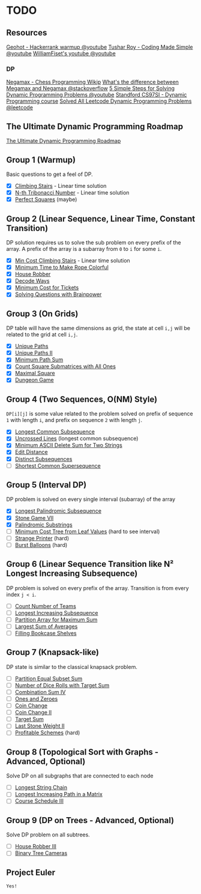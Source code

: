 # TODO

## Resources

[Geohot - Hackerrank warmup @youtube](https://www.youtube.com/watch?v=Q8nhQSp__3s)
[Tushar Roy - Coding Made Simple @youtube](https://www.youtube.com/@tusharroy2525)
[WilliamFiset's youtube @youtube](https://www.youtube.com/@WilliamFiset-videos)

### DP

[Negamax - Chess Programming Wikip](<https://www.chessprogramming.org/Negamax#:~:text=a%20common%20way%20of%20implementing,min(%2Da%2C%20%2Db)>)
[What's the difference between Megamax and Negamax @stackoverflow](https://stackoverflow.com/questions/65750233/what-is-the-difference-between-minimax-and-negamax)
[5 Simple Steps for Solving Dynamic Programming Problems @youtube](https://www.youtube.com/watch?v=aPQY__2H3tE)
[Standford CS97SI - Dynamic Programming course](https://web.stanford.edu/class/cs97si/04-dynamic-programming.pdf)
[Solved All Leetcode Dynamic Programming Problems @leetcode](https://leetcode.com/discuss/post/1000929/solved-all-dynamic-programming-dp-proble-8m82/)

## The Ultimate Dynamic Programming Roadmap

[The Ultimate Dynamic Programming Roadmap](https://www.reddit.com/r/leetcode/comments/14o10jd/the_ultimate_dynamic_programming_roadmap/)

## Group 1 (Warmup)

Basic questions to get a feel of DP.

- [x] [Climbing Stairs](https://leetcode.com/problems/climbing-stairs/) - Linear time solution
- [x] [N-th Tribonacci Number](https://leetcode.com/problems/n-th-tribonacci-number/) - Linear time solution
- [x] [Perfect Squares](https://leetcode.com/problems/perfect-squares/) (maybe)

## Group 2 (Linear Sequence, Linear Time, Constant Transition)

DP solution requires us to solve the sub problem on every prefix of the array. A prefix of the array is a subarray from `0` to `i` for some `i`.

- [x] [Min Cost Climbing Stairs](https://leetcode.com/problems/min-cost-climbing-stairs/) - Linear time solution
- [x] [Minimum Time to Make Rope Colorful](https://leetcode.com/problems/minimum-time-to-make-rope-colorful/)
- [x] [House Robber](https://leetcode.com/problems/house-robber/)
- [x] [Decode Ways](https://leetcode.com/problems/decode-ways/)
- [x] [Minimum Cost for Tickets](https://leetcode.com/problems/minimum-cost-for-tickets/)
- [x] [Solving Questions with Brainpower](https://leetcode.com/problems/solving-questions-with-brainpower/)

## Group 3 (On Grids)

DP table will have the same dimensions as grid, the state at cell `i,j` will be related to the grid at cell `i,j`.

- [x] [Unique Paths](https://leetcode.com/problems/unique-paths/)
- [x] [Unique Paths II](https://leetcode.com/problems/unique-paths-ii/)
- [x] [Minimum Path Sum](https://leetcode.com/problems/minimum-path-sum/)
- [x] [Count Square Submatrices with All Ones](https://leetcode.com/problems/count-square-submatrices-with-all-ones/)
- [x] [Maximal Square](https://leetcode.com/problems/maximal-square/)
- [x] [Dungeon Game](https://leetcode.com/problems/dungeon-game/)

## Group 4 (Two Sequences, O(NM) Style)

`DP[i][j]` is some value related to the problem solved on prefix of sequence `1` with length `i`, and prefix on sequence `2` with length `j`.

- [x] [Longest Common Subsequence](https://leetcode.com/problems/longest-common-subsequence/)
- [x] [Uncrossed Lines](https://leetcode.com/problems/uncrossed-lines/) (longest common subsequence)
- [x] [Minimum ASCII Delete Sum for Two Strings](https://leetcode.com/problems/minimum-ascii-delete-sum-for-two-strings/)
- [x] [Edit Distance](https://leetcode.com/problems/edit-distance/)
- [x] [Distinct Subsequences](https://leetcode.com/problems/distinct-subsequences/)
- [ ] [Shortest Common Supersequence](https://leetcode.com/problems/shortest-common-supersequence/)

## Group 5 (Interval DP)

DP problem is solved on every single interval (subarray) of the array

- [x] [Longest Palindromic Subsequence](https://leetcode.com/problems/longest-palindromic-subsequence/)
- [x] [Stone Game VII](https://leetcode.com/problems/stone-game-vii/)
- [x] [Palindromic Substrings](https://leetcode.com/problems/palindromic-substrings/)
- [ ] [Minimum Cost Tree from Leaf Values](https://leetcode.com/problems/minimum-cost-tree-from-leaf-values/) (hard to see interval)
- [ ] [Strange Printer](https://leetcode.com/problems/strange-printer/) (hard)
- [ ] [Burst Balloons](https://leetcode.com/problems/burst-balloons/) (hard)

## Group 6 (Linear Sequence Transition like N² Longest Increasing Subsequence)

DP problem is solved on every prefix of the array. Transition is from every index `j < i`.

- [ ] [Count Number of Teams](https://leetcode.com/problems/count-number-of-teams/)
- [ ] [Longest Increasing Subsequence](https://leetcode.com/problems/longest-increasing-subsequence/)
- [ ] [Partition Array for Maximum Sum](https://leetcode.com/problems/partition-array-for-maximum-sum/)
- [ ] [Largest Sum of Averages](https://leetcode.com/problems/largest-sum-of-averages/)
- [ ] [Filling Bookcase Shelves](https://leetcode.com/problems/filling-bookcase-shelves/)

## Group 7 (Knapsack-like)

DP state is similar to the classical knapsack problem.

- [ ] [Partition Equal Subset Sum](https://leetcode.com/problems/partition-equal-subset-sum/)
- [ ] [Number of Dice Rolls with Target Sum](https://leetcode.com/problems/number-of-dice-rolls-with-target-sum/)
- [ ] [Combination Sum IV](https://leetcode.com/problems/combination-sum-iv/)
- [ ] [Ones and Zeroes](https://leetcode.com/problems/ones-and-zeroes/)
- [ ] [Coin Change](https://leetcode.com/problems/coin-change/)
- [ ] [Coin Change II](https://leetcode.com/problems/coin-change-ii/)
- [ ] [Target Sum](https://leetcode.com/problems/target-sum/)
- [ ] [Last Stone Weight II](https://leetcode.com/problems/last-stone-weight-ii/)
- [ ] [Profitable Schemes](https://leetcode.com/problems/profitable-schemes/) (hard)

## Group 8 (Topological Sort with Graphs - Advanced, Optional)

Solve DP on all subgraphs that are connected to each node

- [ ] [Longest String Chain](https://leetcode.com/problems/longest-string-chain/)
- [ ] [Longest Increasing Path in a Matrix](https://leetcode.com/problems/longest-increasing-path-in-a-matrix/)
- [ ] [Course Schedule III](https://leetcode.com/problems/course-schedule-iii/)

## Group 9 (DP on Trees - Advanced, Optional)

Solve DP problem on all subtrees.

- [ ] [House Robber III](https://leetcode.com/problems/house-robber-iii/)
- [ ] [Binary Tree Cameras](https://leetcode.com/problems/binary-tree-cameras/)

## Project Euler

`Yes!`

